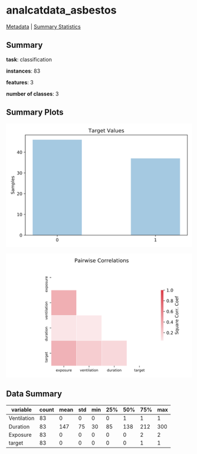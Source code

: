 # analcatdata_asbestos

[Metadata](metadata.yaml) | [Summary Statistics](summary_stats.csv)

## Summary

**task**: classification

**instances**: 83

**features**: 3

**number of classes**: 3

## Summary Plots

![Labels](label.svg)

![Corr](corr.svg)

## Data Summary

|	variable	|	count	|	mean	|	std	|	min	|	25%	|	50%	|	75%	|	max|
| --- | --- | --- | --- | --- | --- | --- | --- | --- |
|	Ventilation	|	83	|	0	|	0	|	0	|	0	|	1	|	1	|	1
|	Duration	|	83	|	147	|	75	|	30	|	85	|	138	|	212	|	300
|	Exposure	|	83	|	0	|	0	|	0	|	0	|	0	|	2	|	2
|	target	|	83	|	0	|	0	|	0	|	0	|	0	|	1	|	1
